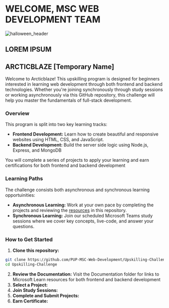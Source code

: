 # WELCOME, MSC WEB DEVELOPMENT TEAM

![halloween_header](https://insert_your_image_here.jpg)

## LOREM IPSUM

## ARCTICBLAZE [Temporary Name]

Welcome to Arcticblaze! This upskilling program is designed for beginners interested in learning web development through both frontend and backend technologies. Whether you're joining synchronously through study sessions or working asynchronously via this GitHub repository, this challenge will help you master the fundamentals of full-stack development.

### Overview

This program is split into two key learning tracks:

* **Frontend Development:** Learn how to create beautiful and responsive websites using HTML, CSS, and JavaScript.
* **Backend Development:** Build the server side logic using Node.js, Express, and MongoDB

You will complete a series of projects to apply your learning and earn certifications for both frontend and backend development

### Learning Paths

The challenge consists both asynchronous and synchronous learning opportuinities:

* **Asynchronous Learning:** Work at your own pace by completing the projects and reviewing the [resources](url) in this repository.
* **Synchronous Learning:** Join our scheduled Microsoft Teams study sessions where we cover key concepts, live-code, and answer your questions.

### How to Get Started

1. **Clone this repository:**

```bash
git clone https://github.com/PUP-MSC-Web-Development/Upskilling-Challenge.git
cd Upskilling-Challenge
```

2. **Review the Documentation:** Visit the Documentation folder for links to Microsoft Learn resources for both frontend and backend development
3. **Select a Project:** 
4. **Join Study Sessions:**
5. **Complete and Submit Projects:**
6. **Earn Certificate:**

